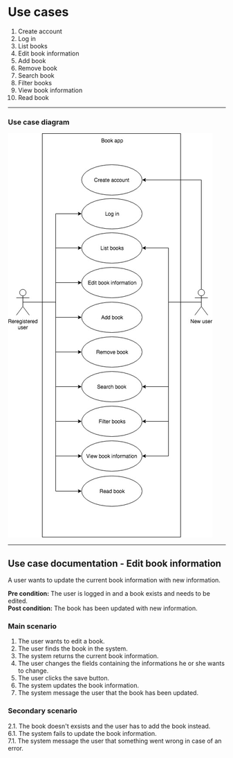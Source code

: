 # Use cases
1. Create account
2. Log in
3. List books
4. Edit book information
5. Add book
6. Remove book
7. Search book
8. Filter books
9. View book information
10. Read book
___
### Use case diagram
![use case diagram](https://github.com/AntonStrand/1dv600-lab/blob/master/anton_strand_assignment_2/use-case-diagram.jpg)

___
## Use case documentation - Edit book information
A user wants to update the current book information with new information.

__Pre condition:__ The user is logged in and a book exists and needs to be edited.<br>
__Post condition:__ The book has been updated with new information.

### Main scenario
1. The user wants to edit a book.
2. The user finds the book in the system.
3. The system returns the current book information.
4. The user changes the fields containing the informations he or she wants to change.
5. The user clicks the save button.
6. The system updates the book information.
7. The system message the user that the book has been updated.

### Secondary scenario
2.1. The book doesn't exsists and the user has to add the book instead.<br>
6.1. The system fails to update the book information.<br>
7.1. The system message the user that something went wrong in case of an error.

